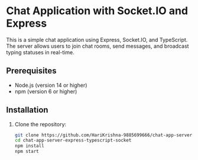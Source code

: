 # Chat Application with Socket.IO and Express

This is a simple chat application using Express, Socket.IO, and TypeScript. 
The server allows users to join chat rooms, send messages, and broadcast typing statuses in real-time.

## Prerequisites

- Node.js (version 14 or higher)
- npm (version 6 or higher)

## Installation

1. Clone the repository:

   ```sh
   git clone https://github.com/HariKrishna-9885699666/chat-app-server-express-typescript-socket.git
   cd chat-app-server-express-typescript-socket
   npm install
   npm start

